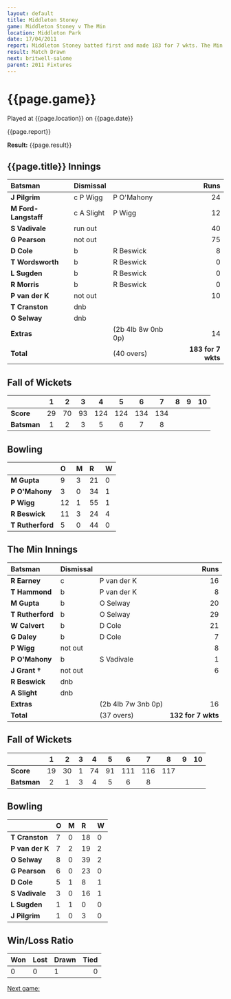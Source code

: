 ```yaml
---
layout: default
title: Middleton Stoney
game: Middleton Stoney v The Min
location: Middleton Park
date: 17/04/2011
report: Middleton Stoney batted first and made 183 for 7 wkts. The Min replied with 132 for 7 wkts
result: Match Drawn
next: britwell-salome
parent: 2011 Fixtures
---
```


# {{page.game}}

Played at {{page.location}} on {{page.date}}

{{page.report}}

**Result:** {{page.result}}


## {{page.title}} Innings

| Batsman | Dismissal |  | Runs |
|:---|:---|---|---:|
| **J Pilgrim** | c P Wigg | P O'Mahony | 24 |
| **M Ford-Langstaff** | c A Slight | P Wigg | 12 |
| **S Vadivale** | run out |  | 40 |
| **G Pearson** | not out |  | 75 |
| **D Cole** | b | R Beswick | 8 |
| **T Wordsworth** | b | R Beswick | 0 |
| **L Sugden** | b | R Beswick | 0 |
| **R Morris** | b | R Beswick | 0 |
| **P van der K** | not out |  | 10 |
| **T Cranston** | dnb |  |  |
| **O Selway** | dnb |  |  |
| **Extras** | | (2b 4lb 8w 0nb 0p) | 14 |
| **Total** | | (40 overs) | **183 for 7 wkts** |

## Fall of Wickets

| | 1 | 2 | 3 | 4 | 5 | 6 | 7 | 8 | 9 | 10 |
|---|:---:|:---:|:---:|:---:|:---:|:---:|:---:|:---:|:---:|:---:|
| **Score** | 29 | 70 | 93 | 124 | 124 | 134 | 134 |  |  |  |
| **Batsman** | 1 | 2 | 3 | 5 | 6 | 7 | 8 |  |  |  |

## Bowling

| | O | M | R | W |
|---|:---|:---|:---|:---|
| **M Gupta** | 9 | 3 | 21 | 0 |
| **P O'Mahony** | 3 | 0 | 34 | 1 |
| **P Wigg** | 12 | 1 | 55 | 1 |
| **R Beswick** | 11 | 3 | 24 | 4 |
| **T Rutherford** | 5 | 0 | 44 | 0 |

## The Min Innings

| Batsman | Dismissal |  | Runs |
|:---|:---|---|---:|
| **R Earney** | c | P van der K | 16 |
| **T Hammond** | b | P van der K  | 8 |
| **M Gupta** | b | O Selway | 20 |
| **T Rutherford** | b | O Selway | 29 |
| **W Calvert** | b | D Cole | 21 |
| **G Daley** | b | D Cole | 7 |
| **P Wigg** | not out |  | 8 |
| **P O'Mahony** | b | S Vadivale | 1 |
| **J Grant &#8224;** | not out |  | 6 |
| **R Beswick** | dnb |  |  |
| **A Slight** | dnb |  |  |
| **Extras** | | (2b 4lb 7w 3nb 0p) | 16 |
| **Total** | | (37 overs) | **132 for 7 wkts** |

## Fall of Wickets

| | 1 | 2 | 3 | 4 | 5 | 6 | 7 | 8 | 9 | 10 |
|---|:---:|:---:|:---:|:---:|:---:|:---:|:---:|:---:|:---:|:---:|
| **Score** | 19 | 30 | 1 | 74 | 91 | 111 | 116 | 117 |  |  |
| **Batsman** | 2 | 1 | 3 | 4 | 5 | 6 | 8 |  |  |  |

## Bowling

| | O | M | R | W |
|---|:---|:---|:---|:---|
| **T Cranston** | 7 | 0 | 18 | 0 |
| **P van der K** | 7 | 2 | 19 | 2 |
| **O Selway** | 8 | 0 | 39 | 2 |
| **G Pearson** | 6 | 0 | 23 | 0 |
| **D Cole** | 5 | 1 | 8 | 1 |
| **S Vadivale** | 3 | 0 | 16 | 1 |
| **L Sugden** | 1 | 1 | 0 | 0 |
| **J Pilgrim** | 1 | 0 | 3 | 0 |

## Win/Loss Ratio

| Won | Lost | Drawn | Tied |
|:---|:---|:---|---:|
| 0 | 0 | 1 | 0 |

[Next game:]({{page.next}})